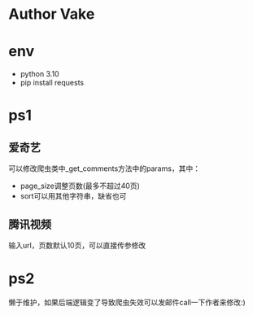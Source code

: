 # Author Vake
# env
- python 3.10
- pip install requests
# ps1
## 爱奇艺
可以修改爬虫类中_get_comments方法中的params，其中：
- page_size调整页数(最多不超过40页)
- sort可以用其他字符串，缺省也可
## 腾讯视频
输入url，页数默认10页，可以直接传参修改
# ps2
懒于维护，如果后端逻辑变了导致爬虫失效可以发邮件call一下作者来修改:)
